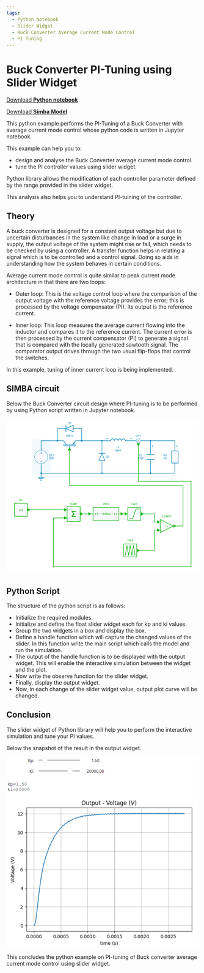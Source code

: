 ```yaml
---
tags:
  - Python Notebook
  - Slider Widget
  - Buck Converter Average Current Mode Control
  - PI-Tuning
---
```


# Buck Converter PI-Tuning using Slider Widget

[Download **Python notebook**](SliderWidget_BuckAverageCM.ipynb)

[Download **Simba Model**](SliderWidget_BuckAverageCM.jsimba)

This python example performs the PI-Tuning of a Buck Converter with average current mode control whose python code is written in Jupyter notebook.

This example can help you to:

* design and analyse the Buck Converter average current mode control.
* tune the PI controller values using slider widget.

Python library allows the modification of each controller parameter defined by the range provided in the slider widget.

This analysis also helps you to understand PI-tuining of the controller.

## Theory

A buck converter is designed for a constant output voltage but due to uncertain disturbances in the system like change in load or a surge in supply, the output voltage of the system might rise or fall, which needs to be checked by using a controller. A transfer function helps in relating a signal which is to be controlled and a control signal. Doing so aids in understanding how the system behaves in certain conditions.

Average current mode control is quite similar to peak current mode architecture in that there are two loops:

* Outer loop: This is the voltage control loop where the comparison of the output voltage with the reference voltage provides the error; this is processed by the voltage compensator (PI). Its output is the reference current.

* Inner loop: This loop measures the average current flowing into the inductor and compares it to the reference current. The current error is then processed by the current compensator (PI) to generate a signal that is compared with the locally generated sawtooth signal. The comparator output drives through the two usual flip-flops that control the switches.

In this example, tuning of inner current loop is being implemented.

## SIMBA circuit

Below the Buck Converter circuit design where PI-tuning is to be performed by using Python script written in Jupyter notebook.

![BuckSlider](fig/BuckSlider.png)


## Python Script

The structure of the python script is as follows:

* Initialize the required modules.
* Initialize and define the float slider widget each for kp and ki values.
* Group the two widgets in a box and display the box.
* Define a handle function which will capture the changed values of the slider. In this function write the main script which calls the model and run the simulation.
* The output of the handle function is to be displayed with the output widget. This will enable the interactive simulation between the widget and the plot.
* Now write the observe function for the slider widget.
* Finally, display the output widget.
* Now, in each change of the slider widget value, output plot curve will be changed.

## Conclusion

The slider widget of Python library will help you to perform the interactive simulation and tune your PI values.

Below the snapshot of the result in the output widget.

![result](fig/result.png)

This concludes the python example on PI-tuning of Buck converter average current mode control using slider widget.
